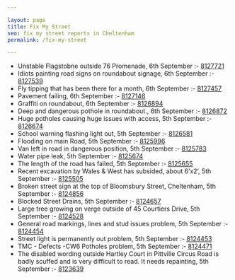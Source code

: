 ```yaml
---

layout: page
title: Fix My Street
seo: fix my street reports in Cheltenham
permalink: /fix-my-street

---
```


<!-- fix_marker starts -->

- Unstable Flagstobne outside 76 Promenade, 6th September :- [8127721](https://www.fixmystreet.com/report/8127721)
- Idiots painting road signs on roundabout signage, 6th September :- [8127539](https://www.fixmystreet.com/report/8127539)
- Fly tipping that has been there for a month, 6th September :- [8127457](https://www.fixmystreet.com/report/8127457)
- Pavement failing, 6th September :- [8127146](https://www.fixmystreet.com/report/8127146)
- Graffiti on roundabout, 6th September :- [8126894](https://www.fixmystreet.com/report/8126894)
- Deep and dangerous pothole in roundabout., 6th September :- [8126872](https://www.fixmystreet.com/report/8126872)
- Huge potholes causing huge issues with access, 5th September :- [8126674](https://www.fixmystreet.com/report/8126674)
- School warning flashing light out, 5th September :- [8126581](https://www.fixmystreet.com/report/8126581)
- Flooding on main Road, 5th September :- [8125996](https://www.fixmystreet.com/report/8125996)
- Van left in road in dangerous position, 5th September :- [8125783](https://www.fixmystreet.com/report/8125783)
- Water pipe leak, 5th September :- [8125674](https://www.fixmystreet.com/report/8125674)
- The length of the road has failed, 5th September :- [8125655](https://www.fixmystreet.com/report/8125655)
- Recent excavation by Wales & West has subsided, about 6’x2’, 5th September :- [8125505](https://www.fixmystreet.com/report/8125505)
- Broken street sign at the top of Bloomsbury Street, Cheltenham, 5th September :- [8124856](https://www.fixmystreet.com/report/8124856)
- Blocked Street Drains, 5th September :- [8124657](https://www.fixmystreet.com/report/8124657)
- Large tree growing on verge outside of 45 Courtiers Drive, 5th September :- [8124528](https://www.fixmystreet.com/report/8124528)
- General road markings, lines and stud issues problem, 5th September :- [8124454](https://www.fixmystreet.com/report/8124454)
- Street light is permanently out problem, 5th September :- [8124453](https://www.fixmystreet.com/report/8124453)
- TMC - Defects -CW6 Potholes  problem, 5th September :- [8124471](https://www.fixmystreet.com/report/8124471)
- The disabled wording outside Hartley Court in Pittville Circus Road is badly scuffed and is very difficult to read. It needs repainting, 5th September :- [8123639](https://www.fixmystreet.com/report/8123639)

<!-- fix_marker ends -->